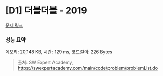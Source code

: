 # [D1] 더블더블 - 2019 

[문제 링크](https://swexpertacademy.com/main/code/problem/problemDetail.do?contestProbId=AV5QDEX6AqwDFAUq) 

### 성능 요약

메모리: 20,148 KB, 시간: 129 ms, 코드길이: 226 Bytes



> 출처: SW Expert Academy, https://swexpertacademy.com/main/code/problem/problemList.do